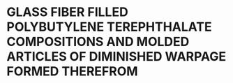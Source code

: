 # GLASS FIBER FILLED POLYBUTYLENE TEREPHTHALATE COMPOSITIONS AND MOLDED ARTICLES OF DIMINISHED WARPAGE FORMED THEREFROM